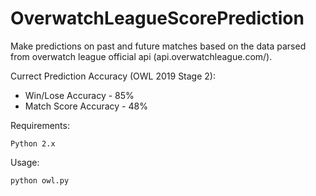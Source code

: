 # OverwatchLeagueScorePrediction


Make predictions on past and future matches based on the data parsed from overwatch league official api (api.overwatchleague.com/).

Currect Prediction Accuracy (OWL 2019 Stage 2): 

   - Win/Lose Accuracy - 85% 
   - Match Score Accuracy - 48%

Requirements: 

    Python 2.x

Usage: 

    python owl.py
